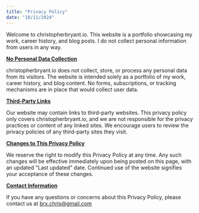 ```yaml
---
title: "Privacy Policy"
date: "10/11/2024"
---
```


Welcome to christopherbryant.io. This website is a portfolio showcasing my work, career history, and blog posts. I do not collect personal information from users in any way.

<ins>**No Personal Data Collection**</ins>

christopherbryant.io does not collect, store, or process any personal data from its visitors. The website is intended solely as a portfolio of my work, career history, and blog content. No forms, subscriptions, or tracking mechanisms are in place that would collect user data.

<ins>**Third-Party Links**</ins>

Our website may contain links to third-party websites. This privacy policy only covers christopherbryant.io, and we are not responsible for the privacy practices or content of any linked sites. We encourage users to review the privacy policies of any third-party sites they visit.

<ins>**Changes to This Privacy Policy**</ins>

We reserve the right to modify this Privacy Policy at any time. Any such changes will be effective immediately upon being posted on this page, with an updated "Last updated" date. Continued use of the website signifies your acceptance of these changes.

<ins>**Contact Information**</ins>

If you have any questions or concerns about this Privacy Policy, please contact us at brx.chris@gmail.com


